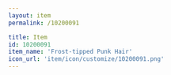 ```yaml
---
layout: item
permalink: /10200091

title: Item
id: 10200091
item_name: 'Frost-tipped Punk Hair'
icon_url: 'item/icon/customize/10200091.png'
---
```


